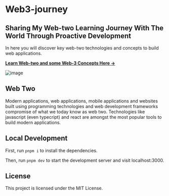 # Web3-journey

## Sharing My Web-two Learning Journey With The World Through Proactive Development

In here you will discover key web-two technologies and concepts to build web applications.

[**Learn Web-two and some Web-3 Concepts Here →**]((https://web3-journey.vercel.app/))

![image](https://github.com/user-attachments/assets/4355cd21-114b-4b9e-a392-6117c3667737)


## Web Two

Modern applications, web applications, mobile applications and websites built using programming technologies and web development frameworks
compromise of what we today know as web two. Technologies like javascript (even typecript) and react are amongst the most popular tools
to build modern applications.

## Local Development

First, run `pnpm i` to install the dependencies.

Then, run `pnpm dev` to start the development server and visit localhost:3000.

## License

This project is licensed under the MIT License.
